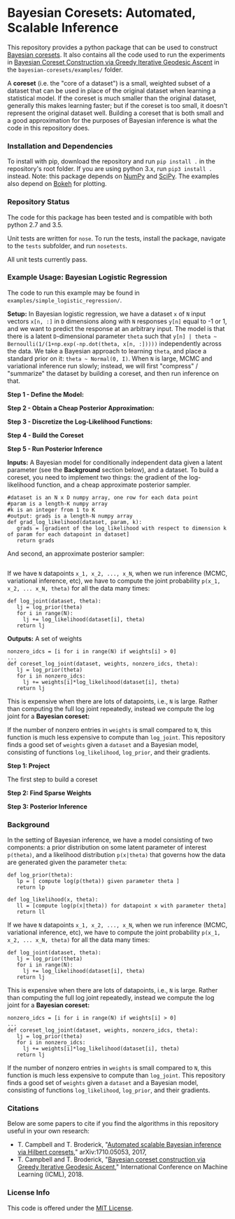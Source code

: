 # Bayesian Coresets: Automated, Scalable Inference

This repository provides a python package that can be used to construct [Bayesian coresets](http://arxiv.org/abs/1710.05053). It also contains all the code used to run the experiments in [Bayesian Coreset Construction via Greedy Iterative Geodesic Ascent](https://arxiv.org/abs/1802.01737) in the `bayesian-coresets/examples/` folder.

A **coreset** (i.e. the "core of a dataset") is a small, weighted subset of a dataset that can be used in place of the original dataset when learning a statistical model. If the coreset is much smaller than the original dataset, generally this makes learning faster; but if the coreset is too small, it doesn't represent the original dataset well. Building a coreset that is both small and a good approximation for the purposes of Bayesian inference is what the code in this repository does.

### Installation and Dependencies

To install with pip, download the repository and run `pip install .` in the repository's root folder.
If you are using python 3.x, run `pip3 install .` instead. Note: this package depends on [NumPy](http://www.numpy.org) and [SciPy](https://www.scipy.org).
The examples also depend on [Bokeh](https://bokeh.pydata.org/en/latest) for plotting.

### Repository Status

The code for this package has been tested and is compatible with both python 2.7 and 3.5.

Unit tests are written for `nose`. To run the tests, install the package, navigate to the `tests` subfolder, and run `nosetests`.

All unit tests currently pass. 

### Example Usage: Bayesian Logistic Regression

The code to run this example may be found in `examples/simple_logistic_regression/`.

**Setup:** In Bayesian logistic regression, we have a dataset `x` of `N` input vectors `x[n, :]` in `D` dimensions along with `N` responses `y[n]` equal to -1 or 1, and we want to predict the response at an arbitrary input. The model is that there is a latent `D`-dimensional parameter `theta` such that `y[n] | theta ~ Bernoulli(1/(1+np.exp(-np.dot(theta, x[n, :]))))` independently across the data. We take a Bayesian approach to learning `theta`, and place a standard prior on it: `theta ~ Normal(0, I)`. When `N` is large, MCMC and variational inference run slowly; instead, we will first "compress" / "summarize" the dataset by building a coreset, and then run inference on that.

**Step 1 - Define the Model:**

**Step 2 - Obtain a Cheap Posterior Approximation:**

**Step 3 - Discretize the Log-Likelihood Functions:**

**Step 4 - Build the Coreset**

**Step 5 - Run Posterior Inference**




**Inputs:** A Bayesian model for conditionally independent data given a latent parameter (see the **Background** section below), and a dataset. To build a coreset, you need to implement two things: the gradient of the log-likelihood function, and a cheap approximate posterior sampler.
```
#dataset is an N x D numpy array, one row for each data point
#param is a length-K numpy array
#k is an integer from 1 to K
#output: grads is a length-N numpy array
def grad_log_likelihood(dataset, param, k):
   grads = [gradient of the log_likelihood with respect to dimension k of param for each datapoint in dataset]
   return grads
```
And second, an approximate posterior sampler:
```
```

If we have `N` datapoints `x_1, x_2, ..., x_N`, when we run inference (MCMC, variational inference, etc), we have to compute the joint probability `p(x_1, x_2, ... x_N, theta)` for all the data many times:
```
def log_joint(dataset, theta):
   lj = log_prior(theta)
   for i in range(N):
     lj += log_likelihood(dataset[i], theta)
   return lj
```
**Outputs:** A set of weights 


```
nonzero_idcs = [i for i in range(N) if weights[i] > 0]
...
def coreset_log_joint(dataset, weights, nonzero_idcs, theta):
   lj = log_prior(theta)
   for i in nonzero_idcs:
     lj += weights[i]*log_likelihood(dataset[i], theta)
   return lj
```

This is expensive when there are lots of datapoints, i.e., `N` is large. Rather than computing the full log joint repeatedly, instead we compute the log joint for a **Bayesian coreset:**


If the number of nonzero entries in `weights` is small compared to `N`, this function is much less expensive to compute than `log_joint`. This repository finds a good set of `weights` given a `dataset` and a Bayesian model, consisting of functions `log_likelihood`, `log_prior`, and their gradients.

**Step 1: Project**

The first step to build a coreset

**Step 2: Find Sparse Weights**



**Step 3: Posterior Inference**


### Background
In the setting of Bayesian inference, we have a model consisting of two components: a prior distribution on some latent parameter of interest `p(theta)`, and a likelihood distribution `p(x|theta)` that governs how the data are generated given the parameter `theta`:
```
def log_prior(theta):
   lp = [ compute log(p(theta)) given parameter theta ]
   return lp
   
def log_likelihood(x, theta):
   ll = [compute log(p(x|theta)) for datapoint x with parameter theta]
   return ll
```
If we have `N` datapoints `x_1, x_2, ..., x_N`, when we run inference (MCMC, variational inference, etc), we have to compute the joint probability `p(x_1, x_2, ... x_N, theta)` for all the data many times:
```
def log_joint(dataset, theta):
   lj = log_prior(theta)
   for i in range(N):
     lj += log_likelihood(dataset[i], theta)
   return lj
```
This is expensive when there are lots of datapoints, i.e., `N` is large. Rather than computing the full log joint repeatedly, instead we compute the log joint for a **Bayesian coreset:**
```
nonzero_idcs = [i for i in range(N) if weights[i] > 0]
...
def coreset_log_joint(dataset, weights, nonzero_idcs, theta):
   lj = log_prior(theta)
   for i in nonzero_idcs:
     lj += weights[i]*log_likelihood(dataset[i], theta)
   return lj
```
If the number of nonzero entries in `weights` is small compared to `N`, this function is much less expensive to compute than `log_joint`. This repository finds a good set of `weights` given a `dataset` and a Bayesian model, consisting of functions `log_likelihood`, `log_prior`, and their gradients.

### Citations

Below are some papers to cite if you find the algorithms in this repository useful in your own research:

* T. Campbell and T. Broderick, "[Automated scalable Bayesian inference via Hilbert coresets](http://arxiv.org/abs/1710.05053)," arXiv:1710.05053, 2017,
* T. Campbell and T. Broderick, "[Bayesian coreset construction via Greedy Iterative Geodesic Ascent](https://arxiv.org/abs/1802.01737)," International Conference on Machine Learning (ICML), 2018.

### License Info

This code is offered under the [MIT License](https://opensource.org/licenses/MIT).
